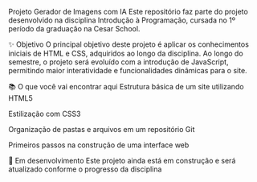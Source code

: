 Projeto Gerador de Imagens com IA
Este repositório faz parte do projeto desenvolvido na disciplina Introdução à Programação, cursada no 1º período da graduação na Cesar School.

✨ Objetivo
O principal objetivo deste projeto é aplicar os conhecimentos iniciais de HTML e CSS, adquiridos ao longo da disciplina. Ao longo do semestre, o projeto será evoluído com a introdução de JavaScript, permitindo maior interatividade e funcionalidades dinâmicas para o site.

📚 O que você vai encontrar aqui
Estrutura básica de um site utilizando HTML5

Estilização com CSS3

Organização de pastas e arquivos em um repositório Git

Primeiros passos na construção de uma interface web

🚧 Em desenvolvimento
Este projeto ainda está em construção e será atualizado conforme o progresso da disciplina
